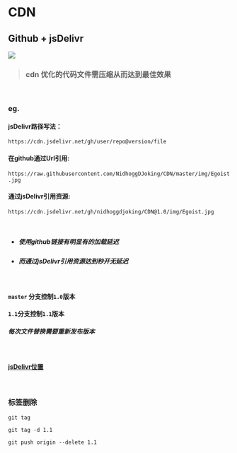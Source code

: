# CDN  


## Github + jsDelivr

[![](https://data.jsdelivr.com/v1/package/gh/nidhoggdjoking/CDN/badge)](https://www.jsdelivr.com/package/gh/nidhoggdjoking/CDN)

> ### cdn 优化的代码文件需压缩从而达到最佳效果	  

</br>

### eg.

#### jsDelivr路径写法： 
`https://cdn.jsdelivr.net/gh/user/repo@version/file`   

#### 在github通过Url引用: 
`https://raw.githubusercontent.com/NidhoggDJoking/CDN/master/img/Egoist.jpg`


#### 通过jsDelivr引用资源: 
`https://cdn.jsdelivr.net/gh/nidhoggdjoking/CDN@1.0/img/Egoist.jpg`

</br>

- ##### 使用github链接有明显有的加载延迟

- ##### 而通过jsDelivr引用资源达到秒开无延迟

</br>

####  `master` 分支控制`1.0`版本  

#### `1.1`分支控制`1.1`版本   

##### 每次文件替换需要重新发布版本

</br>

#### [jsDelivr位置](https://www.jsdelivr.com/package/gh/nidhoggdjoking/CDN)  

</br>

### 标签删除

```
git tag

git tag -d 1.1

git push origin --delete 1.1
```

